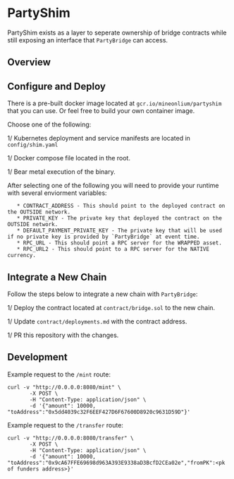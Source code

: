 # PartyShim

PartyShim exists as a layer to seperate ownership of bridge contracts while still exposing an interface that `PartyBridge` can access.


## Overview


## Configure and Deploy

There is a pre-built docker image located at `gcr.io/mineonlium/partyshim` that you can use. Or feel free to build your own container image. 

Choose one of the following:

1/ Kubernetes deployment and service manifests are located in `config/shim.yaml`

1/ Docker compose file located in the root. 

1/ Bear metal execution of the binary.

After selecting one of the following you will need to provide your runtime with several enviorment variables:
       
       * CONTRACT_ADDRESS - This should point to the deployed contract on the OUTSIDE network.
       * PRIVATE_KEY - The private key that deployed the contract on the OUTSIDE network. 
       * DEFAULT_PAYMENT_PRIVATE_KEY - The private key that will be used if no private key is provided by `PartyBridge` at event time.
       * RPC_URL - This should point a RPC server for the WRAPPED asset. 
       * RPC_URL2 - This should point to a RPC server for the NATIVE currency. 

## Integrate a New Chain

Follow the steps below to integrate a new chain with `PartyBridge`:

1/ Deploy the contract located at `contract/bridge.sol` to the new chain. 

1/ Update `contract/deployments.md` with the contract address.

1/ PR this repository with the changes. 




## Development

Example request to the `/mint` route: 
```
curl -v "http://0.0.0.0:8080/mint" \
       -X POST \
       -H "Content-Type: application/json" \
       -d '{"amount": 10000, "toAddress":"0x5dd4039c32F6EEF427D6F67600D8920c9631D59D"}'
```


Example request to the `/transfer` route:

```
curl -v "http://0.0.0.0:8080/transfer" \
       -X POST \
       -H "Content-Type: application/json" \
       -d '{"amount": 10000, "toAddress":"0x9cA67FFE69698d963A393E9338aD3BcfD2CEa02e","fromPK":<pk of funders address>}'
```